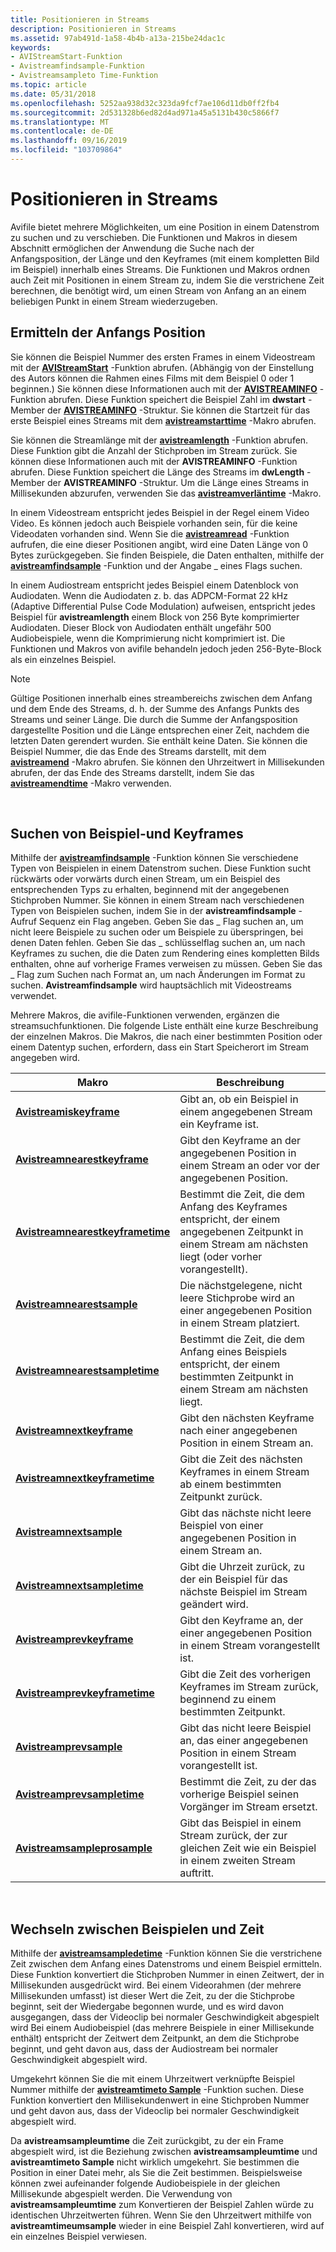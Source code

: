 ```yaml
---
title: Positionieren in Streams
description: Positionieren in Streams
ms.assetid: 97ab491d-1a58-4b4b-a13a-215be24dac1c
keywords:
- AVIStreamStart-Funktion
- Avistreamfindsample-Funktion
- Avistreamsampleto Time-Funktion
ms.topic: article
ms.date: 05/31/2018
ms.openlocfilehash: 5252aa938d32c323da9fcf7ae106d11db0ff2fb4
ms.sourcegitcommit: 2d531328b6ed82d4ad971a45a5131b430c5866f7
ms.translationtype: MT
ms.contentlocale: de-DE
ms.lasthandoff: 09/16/2019
ms.locfileid: "103709864"
---
```

# <a name="positioning-in-streams"></a>Positionieren in Streams

Avifile bietet mehrere Möglichkeiten, um eine Position in einem Datenstrom zu suchen und zu verschieben. Die Funktionen und Makros in diesem Abschnitt ermöglichen der Anwendung die Suche nach der Anfangsposition, der Länge und den Keyframes (mit einem kompletten Bild im Beispiel) innerhalb eines Streams. Die Funktionen und Makros ordnen auch Zeit mit Positionen in einem Stream zu, indem Sie die verstrichene Zeit berechnen, die benötigt wird, um einen Stream von Anfang an an einem beliebigen Punkt in einem Stream wiederzugeben.

## <a name="finding-the-starting-position"></a>Ermitteln der Anfangs Position

Sie können die Beispiel Nummer des ersten Frames in einem Videostream mit der [**AVIStreamStart**](/windows/desktop/api/Vfw/nf-vfw-avistreamstart) -Funktion abrufen. (Abhängig von der Einstellung des Autors können die Rahmen eines Films mit dem Beispiel 0 oder 1 beginnen.) Sie können diese Informationen auch mit der [**AVISTREAMINFO**](/windows/desktop/api/Vfw/nf-vfw-avistreaminfoa) -Funktion abrufen. Diese Funktion speichert die Beispiel Zahl im **dwstart** -Member der [**AVISTREAMINFO**](/windows/desktop/api/Vfw/ns-vfw-avistreaminfoa) -Struktur. Sie können die Startzeit für das erste Beispiel eines Streams mit dem [**avistreamstarttime**](/windows/desktop/api/Vfw/nf-vfw-avistreamstarttime) -Makro abrufen.

Sie können die Streamlänge mit der [**avistreamlength**](/windows/desktop/api/Vfw/nf-vfw-avistreamlength) -Funktion abrufen. Diese Funktion gibt die Anzahl der Stichproben im Stream zurück. Sie können diese Informationen auch mit der **AVISTREAMINFO** -Funktion abrufen. Diese Funktion speichert die Länge des Streams im **dwLength** -Member der **AVISTREAMINFO** -Struktur. Um die Länge eines Streams in Millisekunden abzurufen, verwenden Sie das [**avistreamverläntime**](/windows/desktop/api/Vfw/nf-vfw-avistreamlengthtime) -Makro.

In einem Videostream entspricht jedes Beispiel in der Regel einem Video Video. Es können jedoch auch Beispiele vorhanden sein, für die keine Videodaten vorhanden sind. Wenn Sie die [**avistreamread**](/windows/desktop/api/Vfw/nf-vfw-avistreamread) -Funktion aufrufen, die eine dieser Positionen angibt, wird eine Daten Länge von 0 Bytes zurückgegeben. Sie finden Beispiele, die Daten enthalten, mithilfe der [**avistreamfindsample**](/windows/desktop/api/Vfw/nf-vfw-avistreamfindsample) -Funktion und der Angabe \_ eines Flags suchen.

In einem Audiostream entspricht jedes Beispiel einem Datenblock von Audiodaten. Wenn die Audiodaten z. b. das ADPCM-Format 22 kHz (Adaptive Differential Pulse Code Modulation) aufweisen, entspricht jedes Beispiel für **avistreamlength** einem Block von 256 Byte komprimierter Audiodaten. Dieser Block von Audiodaten enthält ungefähr 500 Audiobeispiele, wenn die Komprimierung nicht komprimiert ist. Die Funktionen und Makros von avifile behandeln jedoch jeden 256-Byte-Block als ein einzelnes Beispiel.

> [!Note]  
> Gültige Positionen innerhalb eines streambereichs zwischen dem Anfang und dem Ende des Streams, d. h. der Summe des Anfangs Punkts des Streams und seiner Länge. Die durch die Summe der Anfangsposition dargestellte Position und die Länge entsprechen einer Zeit, nachdem die letzten Daten gerendert wurden. Sie enthält keine Daten. Sie können die Beispiel Nummer, die das Ende des Streams darstellt, mit dem [**avistreamend**](/windows/desktop/api/Vfw/nf-vfw-avistreamend) -Makro abrufen. Sie können den Uhrzeitwert in Millisekunden abrufen, der das Ende des Streams darstellt, indem Sie das [**avistreamendtime**](/windows/desktop/api/Vfw/nf-vfw-avistreamendtime) -Makro verwenden.

 

## <a name="finding-sample-and-key-frames"></a>Suchen von Beispiel-und Keyframes

Mithilfe der [**avistreamfindsample**](/windows/desktop/api/Vfw/nf-vfw-avistreamfindsample) -Funktion können Sie verschiedene Typen von Beispielen in einem Datenstrom suchen. Diese Funktion sucht rückwärts oder vorwärts durch einen Stream, um ein Beispiel des entsprechenden Typs zu erhalten, beginnend mit der angegebenen Stichproben Nummer. Sie können in einem Stream nach verschiedenen Typen von Beispielen suchen, indem Sie in der **avistreamfindsample** -Aufruf Sequenz ein Flag angeben. Geben Sie das \_ Flag suchen an, um nicht leere Beispiele zu suchen oder um Beispiele zu überspringen, bei denen Daten fehlen. Geben Sie das \_ schlüsselflag suchen an, um nach Keyframes zu suchen, die die Daten zum Rendering eines kompletten Bilds enthalten, ohne auf vorherige Frames verweisen zu müssen. Geben Sie das \_ Flag zum Suchen nach Format an, um nach Änderungen im Format zu suchen. **Avistreamfindsample** wird hauptsächlich mit Videostreams verwendet.

Mehrere Makros, die avifile-Funktionen verwenden, ergänzen die streamsuchfunktionen. Die folgende Liste enthält eine kurze Beschreibung der einzelnen Makros. Die Makros, die nach einer bestimmten Position oder einem Datentyp suchen, erfordern, dass ein Start Speicherort im Stream angegeben wird.



| Makro                                                                | Beschreibung                                                                                                                 |
|----------------------------------------------------------------------|-----------------------------------------------------------------------------------------------------------------------------|
| [**Avistreamiskeyframe**](/windows/desktop/api/Vfw/nf-vfw-avistreamiskeyframe)                   | Gibt an, ob ein Beispiel in einem angegebenen Stream ein Keyframe ist.                                                            |
| [**Avistreamnearestkeyframe**](/windows/desktop/api/Vfw/nf-vfw-avistreamnearestkeyframe)         | Gibt den Keyframe an der angegebenen Position in einem Stream an oder vor der angegebenen Position.                                                     |
| [**Avistreamnearestkeyframetime**](/windows/desktop/api/Vfw/nf-vfw-avistreamnearestkeyframetime) | Bestimmt die Zeit, die dem Anfang des Keyframes entspricht, der einem angegebenen Zeitpunkt in einem Stream am nächsten liegt (oder vorher vorangestellt). |
| [**Avistreamnearestsample**](/windows/desktop/api/Vfw/nf-vfw-avistreamnearestsample)             | Die nächstgelegene, nicht leere Stichprobe wird an einer angegebenen Position in einem Stream platziert.                                       |
| [**Avistreamnearestsampletime**](/windows/desktop/api/Vfw/nf-vfw-avistreamnearestsampletime)     | Bestimmt die Zeit, die dem Anfang eines Beispiels entspricht, der einem bestimmten Zeitpunkt in einem Stream am nächsten liegt.             |
| [**Avistreamnextkeyframe**](/windows/desktop/api/Vfw/nf-vfw-avistreamnextkeyframe)               | Gibt den nächsten Keyframe nach einer angegebenen Position in einem Stream an.                                                      |
| [**Avistreamnextkeyframetime**](/windows/desktop/api/Vfw/nf-vfw-avistreamnextkeyframetime)       | Gibt die Zeit des nächsten Keyframes in einem Stream ab einem bestimmten Zeitpunkt zurück.                                               |
| [**Avistreamnextsample**](/windows/desktop/api/Vfw/nf-vfw-avistreamnextsample)                   | Gibt das nächste nicht leere Beispiel von einer angegebenen Position in einem Stream an.                                                     |
| [**Avistreamnextsampletime**](/windows/desktop/api/Vfw/nf-vfw-avistreamnextsampletime)           | Gibt die Uhrzeit zurück, zu der ein Beispiel für das nächste Beispiel im Stream geändert wird.                                                    |
| [**Avistreamprevkeyframe**](/windows/desktop/api/Vfw/nf-vfw-avistreamprevkeyframe)               | Gibt den Keyframe an, der einer angegebenen Position in einem Stream vorangestellt ist.                                                       |
| [**Avistreamprevkeyframetime**](/windows/desktop/api/Vfw/nf-vfw-avistreamprevkeyframetime)       | Gibt die Zeit des vorherigen Keyframes im Stream zurück, beginnend zu einem bestimmten Zeitpunkt.                                         |
| [**Avistreamprevsample**](/windows/desktop/api/Vfw/nf-vfw-avistreamprevsample)                   | Gibt das nicht leere Beispiel an, das einer angegebenen Position in einem Stream vorangestellt ist.                                                 |
| [**Avistreamprevsampletime**](/windows/desktop/api/Vfw/nf-vfw-avistreamprevsampletime)           | Bestimmt die Zeit, zu der das vorherige Beispiel seinen Vorgänger im Stream ersetzt.                                    |
| [**Avistreamsampleprosample**](/windows/desktop/api/Vfw/nf-vfw-avistreamsampletosample)           | Gibt das Beispiel in einem Stream zurück, der zur gleichen Zeit wie ein Beispiel in einem zweiten Stream auftritt.                     |



 

## <a name="switching-between-samples-and-time"></a>Wechseln zwischen Beispielen und Zeit

Mithilfe der [**avistreamsampledetime**](/windows/desktop/api/Vfw/nf-vfw-avistreamsampletotime) -Funktion können Sie die verstrichene Zeit zwischen dem Anfang eines Datenstroms und einem Beispiel ermitteln. Diese Funktion konvertiert die Stichproben Nummer in einen Zeitwert, der in Millisekunden ausgedrückt wird. Bei einem Videorahmen (der mehrere Millisekunden umfasst) ist dieser Wert die Zeit, zu der die Stichprobe beginnt, seit der Wiedergabe begonnen wurde, und es wird davon ausgegangen, dass der Videoclip bei normaler Geschwindigkeit abgespielt wird Bei einem Audiobeispiel (das mehrere Beispiele in einer Millisekunde enthält) entspricht der Zeitwert dem Zeitpunkt, an dem die Stichprobe beginnt, und geht davon aus, dass der Audiostream bei normaler Geschwindigkeit abgespielt wird.

Umgekehrt können Sie die mit einem Uhrzeitwert verknüpfte Beispiel Nummer mithilfe der [**avistreamtimeto Sample**](/windows/desktop/api/Vfw/nf-vfw-avistreamtimetosample) -Funktion suchen. Diese Funktion konvertiert den Millisekundenwert in eine Stichproben Nummer und geht davon aus, dass der Videoclip bei normaler Geschwindigkeit abgespielt wird.

Da **avistreamsampleumtime** die Zeit zurückgibt, zu der ein Frame abgespielt wird, ist die Beziehung zwischen **avistreamsampleumtime** und **avistreamtimeto Sample** nicht wirklich umgekehrt. Sie bestimmen die Position in einer Datei mehr, als Sie die Zeit bestimmen. Beispielsweise können zwei aufeinander folgende Audiobeispiele in der gleichen Millisekunde abgespielt werden. Die Verwendung von **avistreamsampleumtime** zum Konvertieren der Beispiel Zahlen würde zu identischen Uhrzeitwerten führen. Wenn Sie den Uhrzeitwert mithilfe von **avistreamtimeumsample** wieder in eine Beispiel Zahl konvertieren, wird auf ein einzelnes Beispiel verwiesen.

 

 




